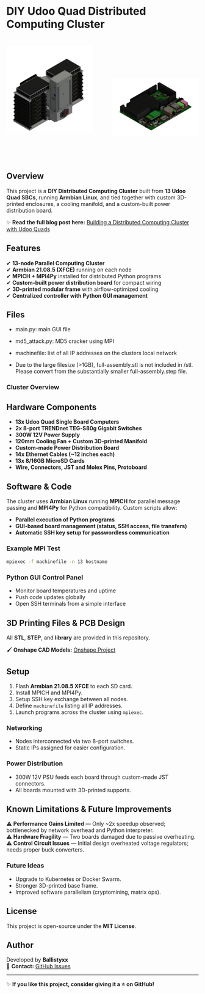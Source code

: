 # DIY Udoo Quad Distributed Computing Cluster

<img src="https://raw.githubusercontent.com/Ballistyxx/eliferrara/master/assets/Distributed-Computing/full-assembly.webp" alt="Distributed Computing Cluster" width="45%" ALIGN="left" HSPACE="0" VSPACE="20"/>
<br><br><br><br><br>
<img src="https://raw.githubusercontent.com/Ballistyxx/eliferrara/master/assets/Distributed-Computing/udoo-quad-top.webp" alt="Cluster Desktop Screenshot" width="45%" ALIGN="right" HSPACE="0" VSPACE="20"/>

<br><br><br><br><br><br><br><br><br><br><br><br><br>

## Overview
This project is a **DIY Distributed Computing Cluster** built from **13 Udoo Quad SBCs**, running **Armbian Linux**, and tied together with custom 3D-printed enclosures, a cooling manifold, and a custom-built power distribution board.

✨ **Read the full blog post here:** [Building a Distributed Computing Cluster with Udoo Quads](https://eliferrara.com/2025/04/26/Distributed-Computing.html)

## Features
✔ **13-node Parallel Computing Cluster**  
✔ **Armbian 21.08.5 (XFCE)** running on each node  
✔ **MPICH + MPI4Py** installed for distributed Python programs  
✔ **Custom-built power distribution board** for compact wiring  
✔ **3D-printed modular frame** with airflow-optimized cooling  
✔ **Centralized controller with Python GUI management**

## Files

- main.py: main GUI file
- md5_attack.py: MD5 cracker using MPI
- machinefile: list of all IP addresses on the clusters local network

- Due to the large filesize (>1GB), full-assembly.stl is not included in /stl. Please convert from the substantially smaller full-assembly.step file.

### Cluster Overview


## Hardware Components
- **13x Udoo Quad Single Board Computers**
- **2x 8-port TRENDnet TEG-S80g Gigabit Switches**
- **300W 12V Power Supply**
- **120mm Cooling Fan + Custom 3D-printed Manifold**
- **Custom-made Power Distribution Board**
- **14x Ethernet Cables (~12 inches each)**
- **13x 8/16GB MicroSD Cards**
- **Wire, Connectors, JST and Molex Pins, Protoboard**

## Software & Code
The cluster uses **Armbian Linux** running **MPICH** for parallel message passing and **MPI4Py** for Python compatibility. Custom scripts allow:

- **Parallel execution of Python programs**
- **GUI-based board management (status, SSH access, file transfers)**
- **Automatic SSH key setup for passwordless communication**

### Example MPI Test
```bash
mpiexec -f machinefile -n 13 hostname
```

### Python GUI Control Panel
- Monitor board temperatures and uptime
- Push code updates globally
- Open SSH terminals from a simple interface

## 3D Printing Files & PCB Design
All **STL**, **STEP**, and **library** are provided in this repository.


🖌️ **Onshape CAD Models:** [Onshape Project](https://cad.onshape.com/documents/75f5671b78b346b758aa2efd/w/f36d5c58d0108a32ef1fbe4a/e/eaaa6f714bb4dcef7b77a385?renderMode=0&uiState=680d96a28b51db61358ac1d3)

## Setup
1. Flash **Armbian 21.08.5 XFCE** to each SD card.
2. Install MPICH and MPI4Py.
3. Setup SSH key exchange between all nodes.
4. Define `machinefile` listing all IP addresses.
5. Launch programs across the cluster using `mpiexec`.

### Networking
- Nodes interconnected via two 8-port switches.
- Static IPs assigned for easier configuration.

### Power Distribution
- 300W 12V PSU feeds each board through custom-made JST connectors.
- All boards mounted with 3D-printed supports.

## Known Limitations & Future Improvements
⚠ **Performance Gains Limited** — Only ~2x speedup observed; bottlenecked by network overhead and Python interpreter.  
⚠ **Hardware Fragility** — Two boards damaged due to passive overheating.  
⚠ **Control Circuit Issues** — Initial design overheated voltage regulators; needs proper buck converters.

### Future Ideas
- Upgrade to Kubernetes or Docker Swarm.
- Stronger 3D-printed base frame.
- Improved software parallelism (cryptomining, matrix ops).

## License
This project is open-source under the **MIT License**.

## Author
Developed by **Ballistyxx**  
📧 **Contact:** [GitHub Issues](https://github.com/Ballistyxx/udoo-distributed-computer/issues)

---

✨ **If you like this project, consider giving it a ⭐ on GitHub!**
